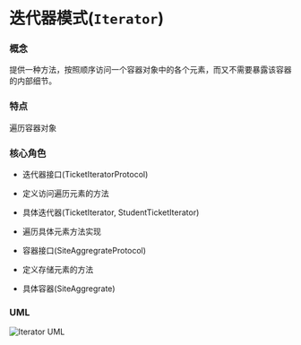 # 迭代器模式(`Iterator`)

### 概念
提供一种方法，按照顺序访问一个容器对象中的各个元素，而又不需要暴露该容器的内部细节。

### 特点
遍历容器对象

### 核心角色
* 迭代器接口(TicketIteratorProtocol)
+ 定义访问遍历元素的方法    
* 具体迭代器(TicketIterator, StudentTicketIterator)
+ 遍历具体元素方法实现
* 容器接口(SiteAggregrateProtocol)
+ 定义存储元素的方法
* 具体容器(SiteAggregrate)

### UML
![Iterator UML](https://upload-images.jianshu.io/upload_images/1893416-3206119721fdab59.png?imageMogr2/auto-orient/strip%7CimageView2/2/w/1240)
